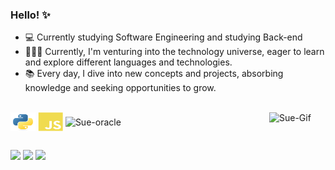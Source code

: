 ### Hello! ✨

- 💻 Currently studying Software Engineering and studying Back-end
- 👩🏽‍💻 Currently, I'm venturing into the technology universe, eager to learn and explore different languages and technologies.
- 📚 Every day, I dive into new concepts and projects, absorbing knowledge and seeking opportunities to grow.


<div style="display: inline_block"><br>
  <img align="center" alt="Sue-Python" height="30" width="40" src="https://raw.githubusercontent.com/devicons/devicon/master/icons/python/python-original.svg">
  <img align="center" alt="Sue-Js" height="30" width="40" src="https://raw.githubusercontent.com/devicons/devicon/master/icons/javascript/javascript-plain.svg">
  <img align="center" alt="Sue-oracle" height="90" width="90" src="https://cdn.jsdelivr.net/gh/devicons/devicon/icons/oracle/oracle-original.svg">
  <img align="right" alt="Sue-Gif" height="90" width="90" src="https://cdn.discordapp.com/attachments/856361599312592936/1131018403054882927/gif.gif">
</div>

 ##
 
<div> 
  <a href="https://instagram.com/suewayy" target="_blank"><img src="https://img.shields.io/badge/-Instagram-%23E4405F?style=for-the-badge&logo=instagram&logoColor=white" target="_blank"></a>
  <a href="https://www.linkedin.com/in/suellencris/" target="_blank"><img src="https://img.shields.io/badge/-LinkedIn-%230077B5?style=for-the-badge&logo=linkedin&logoColor=white" target="_blank"></a> 
  <a href = "mailto:suellenctt@gmail.com"><img src="https://img.shields.io/badge/-Gmail-%23333?style=for-the-badge&logo=gmail&logoColor=white" target="_blank"></a>
</div>


